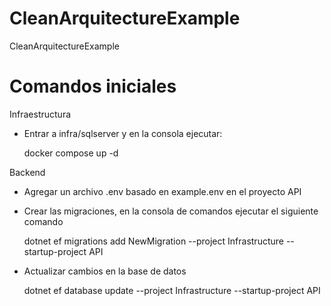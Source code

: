 # CleanArquitectureExample
CleanArquitectureExample


# Comandos iniciales
Infraestructura
- Entrar a infra/sqlserver y en la consola ejecutar:
  
  docker compose up -d
  
Backend
- Agregar un archivo .env basado en example.env en el proyecto API
- Crear las migraciones, en la consola de comandos ejecutar el siguiente comando
  
  dotnet ef migrations add NewMigration --project Infrastructure --startup-project API
  
- Actualizar cambios en la base de datos
  
  dotnet ef database update --project Infrastructure --startup-project API


